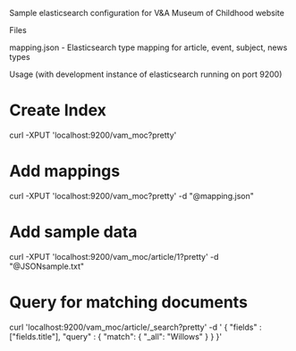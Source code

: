 Sample elasticsearch configuration for V&A Museum of Childhood website

Files

  mapping.json - Elasticsearch type mapping for article, event, subject, news types 

Usage (with development instance of elasticsearch running on port 9200)

  # Create Index
  curl -XPUT 'localhost:9200/vam_moc?pretty'

  # Add mappings 

  curl -XPUT 'localhost:9200/vam_moc?pretty' -d "@mapping.json"

  # Add sample data

  curl -XPUT 'localhost:9200/vam_moc/article/1?pretty' -d "@JSONsample.txt"

  # Query for matching documents

  curl 'localhost:9200/vam_moc/article/_search?pretty' -d '
  {
    "fields" : ["fields.title"],
      "query" : { "match": { "_all": "Willows" } }
  }'
